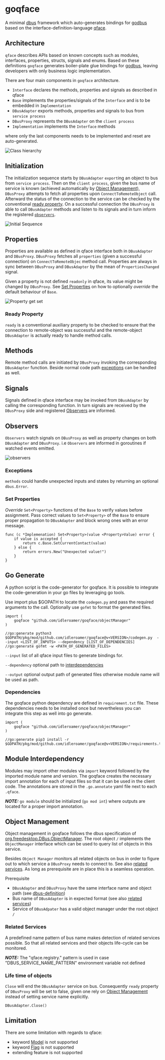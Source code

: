 # goqface

A minimal [dbus](https://dbus.freedesktop.org/doc/dbus-tutorial.html#whatis) framework which auto-generates bindings for [godbus](https://github.com/godbus/dbus) based on the interface-definition-language [qface](https://doc.qt.io/QtIVI/idl-syntax.html).

## Architecture

`qface` describes APIs based on known concepts such as modules, interfaces, properties, structs, signals and enums. Based on these definitions `goqface` generates boiler-plate glue bindings for [godbus](https://github.com/godbus/dbus), leaving developers with only business logic implementation.

There are four main components in `goqface` architecture. 
* `Interface` declares the methods, properties and signals as described in qface
* `Base` implements the properties/signals of the `Interface` and is to be embedded in `Implementation` 
* `DBusAdapter` exports methods, properties and signals to bus from `service process`
* `DBusProxy` represents the `DBusAdapter` on the `client process`
* `Implementation` implements the `Interface` methods

where only the last components needs to be implemented and reset are auto-generated. 

![Class hierarchy](http://www.plantuml.com/plantuml/proxy?cache=no&src=https://raw.github.com/idleroamer/goqface/master/assets/class-hierarchy.puml)

## Initialization

The initialization sequence starts by `DBusAdapter` `export`ing an object to bus from `service process`. Then on the `client process`, given the bus name of service is known (achieved automatically by [Object Management](#Object-Management)), `DBusProxy` attempts to fetch all properties upon `ConnectToRemoteObject` call. Afterward the status of the connection to the service can be checked by the conventional [ready property](#ready-property). 
On a successful connection the `DBusProxy` is able to call `DBusAdapter` methods and listen to its signals and in turn inform the registered [`observers`](#observers).

![Initial Sequence](http://www.plantuml.com/plantuml/proxy?cache=no&src=https://raw.github.com/idleroamer/goqface/master/assets/initial-adapter-proxy-sequence.puml)

## Properties

Properties are available as defined in qface interface both in `DBusAdapter` and `DBusProxy`.
`DBusProxy` fetches all `properties` (given a successful connection) on `ConnectToRemoteObjec` method call. Properties are always in sync between `DBusProxy` and `DBusAdapter` by the mean of `PropertiesChanged` signal.

Given a property is not defined `readonly` in qface, its value might be changed by `DBusProxy`. See [Set Properties](#Set-Properties) on how to optionally *override* the default behaviour of `Base`. 

![Property get set](http://www.plantuml.com/plantuml/proxy?cache=no&src=https://raw.github.com/idleroamer/goqface/master/assets/property-get-set-sequence.puml)

### Ready Property

`ready` is a conventional auxiliary property to be checked to ensure that the connection to remote-object was successful and the remote-object `DBusAdapter` is actually ready to handle method calls.

## Methods

Remote method calls are initiated by `DBusProxy` invoking the corresponding `DBusAdapter` function. Beside normal code path [exceptions](#Exceptions) can be handled as well.

## Signals

Signals defined in qface interface may be invoked from `DBusAdapter` by calling the corresponding function. In turn signals are received by the `DBusProxy` side and registered [Observers](#Observers) are informed.

## Observers

`Observers` watch signals on `DBusProxy` as well as property changes on both `DBusAdapter` and `DBusProxy`. i.e `Observers` are informed in goroutines if watched events emitted.

![observers](http://www.plantuml.com/plantuml/proxy?cache=no&src=https://raw.github.com/idleroamer/goqface/master/assets/observers.puml)

### Exceptions

`methods` could handle unexpected inputs and states by returning an optional `dbus.Error`.


### Set Properties

*Override* `Set<Property>` functions of the `Base` to verify values before assignment. Pass correct values to `Set<Property>` of the `Base` to ensure proper propagation to `DBusAdapter` and block wrong ones with an error message.

```
func (c *Implemenation) Set<Property>(value <Property>Value) error {
	if value is accepted {
		return c.Base.SetCurrentContact(value)
	} else {
		return errors.New("Unexpected value!")
	}
}
```

## Go Generate

A python script is the code-generator for goqface. It is possible to integrate the code-generation in your go files by leveraging go tools.

Use import plus $GOPATH to locate the `codegen.py` and pass the required arguments to the call.
Optionally use `gofmt` to format the generated files.

```
import (
	goqface "github.com/idleroamer/goqface/objectManager"
)

//go:generate python3 $GOPATH/pkg/mod/github.com/idleroamer/goqface@v<VERSION>/codegen.py  --input <LIST_OF_INPUTS> --dependency [LIST_OF_DEPENDENCIES]
//go:generate gofmt -w <PATH_OF_GENERATED_FILES>
```
`--input` list of all qface input files to generate bindings for.

`--dependency` optional path to [interdependencies](#Module-Interdependency)

`--output` optional output path of generated files otherwise module name will be used as path.

### Dependencies

The goqface python dependency are defined in `requirement.txt` file. These dependencies needs to be installed once but nevertheless you can integrate this step as well into go generate.

```
import (
	goqface "github.com/idleroamer/goqface/objectManager"
)

//go:generate pip3 install -r $GOPATH/pkg/mod/github.com/idleroamer/goqface@v<VERSION>/requirements.txt
```

## Module Interdependency

Modules may import other modules via `import` keyword followed by the imported module name and version.
The goqface creates the necessary import annotation for each of input files so that it can be used in the client code. The annotations are stored in the `.go.annotate` yaml file next to each `.qface`.

**_NOTE:_** `go module` should be initialized (`go mod int`) where outputs are located for a proper import annotation.

## Object Management

Object management in goqface follows the dbus specification of [org.freedesktop.DBus.ObjectManager](https://dbus.freedesktop.org/doc/dbus-specification.html#standard-interfaces-objectmanager).
The root object `/` implements the `ObjectManager` interface which can be used to query list of objects in this service.

Besides `Object Manager` monitors all related objects on bus in order to figure out to which service a `DBusProxy` needs to connect to. See also [related services](#Related-Services).
As long as prerequisite are in place this is a seamless operation.

Prerequisite
* `DBusAdapter` and `DBusProxy` have the same interface name and object path (see [dbus-definition](https://dbus.freedesktop.org/doc/dbus-faq.html#idm39))
* Bus name of `DBusAdapter` is in expected format (see also [related services](#Related-Services))
* Service of `DBusAdpater` has a valid object manager under the root object `/` 

### Related Services
A predefined name pattern of bus name makes detection of related services possible. So that all related services and their objects life-cycle can be monitored. 

**_NOTE:_**  The "qface.registry." pattern is used in case "DBUS_SERVICE_NAME_PATTERN" environment variable not defined

### Life time of objects

`Close` will end the `DBusAdapter` service on bus.
Consequently `ready` property of `DBusProxy` will be set to false, given one rely on [Object Management](#Object-Management) instead of setting service name explicitly.

```
DBusAdapter.Close()
```

## Limitation

There are some limitation with regards to qface:
* keyword [Model](https://doc.qt.io/qt-5/model-view-programming.html) is not supported
* keyword [Flag](https://doc.qt.io/QtIVI/idl-syntax.html#enum-or-flag) is not supported
* extending feature is not supported